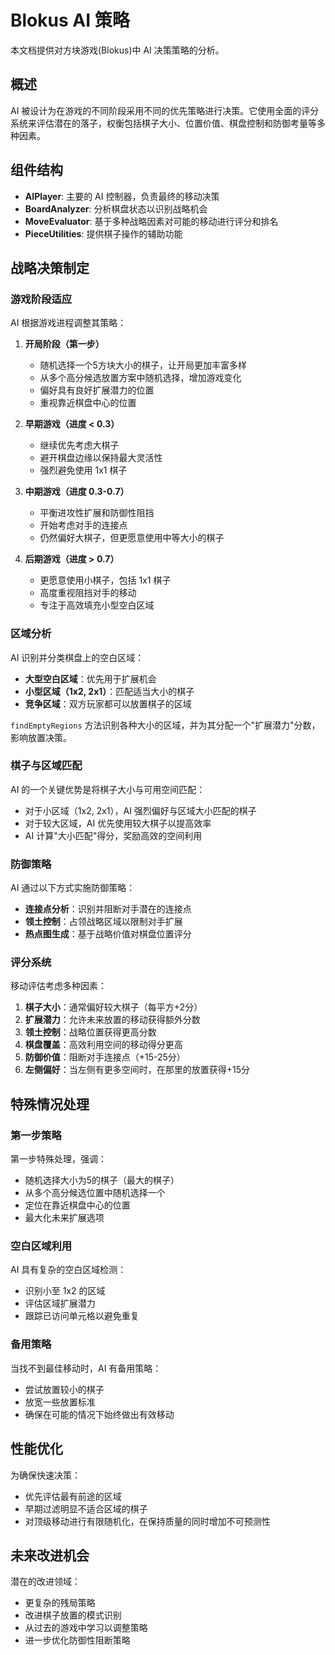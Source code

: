 # Blokus AI 策略

本文档提供对方块游戏(Blokus)中 AI 决策策略的分析。

## 概述

AI 被设计为在游戏的不同阶段采用不同的优先策略进行决策。它使用全面的评分系统来评估潜在的落子，权衡包括棋子大小、位置价值、棋盘控制和防御考量等多种因素。

## 组件结构

- **AIPlayer**: 主要的 AI 控制器，负责最终的移动决策
- **BoardAnalyzer**: 分析棋盘状态以识别战略机会
- **MoveEvaluator**: 基于多种战略因素对可能的移动进行评分和排名
- **PieceUtilities**: 提供棋子操作的辅助功能

## 战略决策制定

### 游戏阶段适应

AI 根据游戏进程调整其策略：

1. **开局阶段（第一步）**
   - 随机选择一个5方块大小的棋子，让开局更加丰富多样
   - 从多个高分候选放置方案中随机选择，增加游戏变化
   - 偏好具有良好扩展潜力的位置
   - 重视靠近棋盘中心的位置

2. **早期游戏（进度 < 0.3）**
   - 继续优先考虑大棋子
   - 避开棋盘边缘以保持最大灵活性
   - 强烈避免使用 1x1 棋子

3. **中期游戏（进度 0.3-0.7）**
   - 平衡进攻性扩展和防御性阻挡
   - 开始考虑对手的连接点
   - 仍然偏好大棋子，但更愿意使用中等大小的棋子

4. **后期游戏（进度 > 0.7）**
   - 更愿意使用小棋子，包括 1x1 棋子
   - 高度重视阻挡对手的移动
   - 专注于高效填充小型空白区域

### 区域分析

AI 识别并分类棋盘上的空白区域：

- **大型空白区域**：优先用于扩展机会
- **小型区域（1x2, 2x1）**：匹配适当大小的棋子
- **竞争区域**：双方玩家都可以放置棋子的区域

`findEmptyRegions` 方法识别各种大小的区域，并为其分配一个"扩展潜力"分数，影响放置决策。

### 棋子与区域匹配

AI 的一个关键优势是将棋子大小与可用空间匹配：

- 对于小区域（1x2, 2x1），AI 强烈偏好与区域大小匹配的棋子
- 对于较大区域，AI 优先使用较大棋子以提高效率
- AI 计算"大小匹配"得分，奖励高效的空间利用

### 防御策略

AI 通过以下方式实施防御策略：

- **连接点分析**：识别并阻断对手潜在的连接点
- **领土控制**：占领战略区域以限制对手扩展
- **热点图生成**：基于战略价值对棋盘位置评分

### 评分系统

移动评估考虑多种因素：

1. **棋子大小**：通常偏好较大棋子（每平方+2分）
2. **扩展潜力**：允许未来放置的移动获得额外分数
3. **领土控制**：战略位置获得更高分数
4. **棋盘覆盖**：高效利用空间的移动得分更高
5. **防御价值**：阻断对手连接点（+15-25分）
6. **左侧偏好**：当左侧有更多空间时，在那里的放置获得+15分

## 特殊情况处理

### 第一步策略

第一步特殊处理，强调：

- 随机选择大小为5的棋子（最大的棋子）
- 从多个高分候选位置中随机选择一个
- 定位在靠近棋盘中心的位置
- 最大化未来扩展选项

### 空白区域利用

AI 具有复杂的空白区域检测：

- 识别小至 1x2 的区域
- 评估区域扩展潜力
- 跟踪已访问单元格以避免重复

### 备用策略

当找不到最佳移动时，AI 有备用策略：

- 尝试放置较小的棋子
- 放宽一些放置标准
- 确保在可能的情况下始终做出有效移动

## 性能优化

为确保快速决策：

- 优先评估最有前途的区域
- 早期过滤明显不适合区域的棋子
- 对顶级移动进行有限随机化，在保持质量的同时增加不可预测性

## 未来改进机会

潜在的改进领域：

- 更复杂的残局策略
- 改进棋子放置的模式识别
- 从过去的游戏中学习以调整策略
- 进一步优化防御性阻断策略

